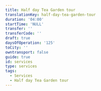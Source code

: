 ```yaml
---
title: Half day Tea Garden tour
translationKey: half-day-tea-garden-tour
duration: '04:00'
startTime: 'NULL'
transfer: ''
transferCode: ''
draft: true
daysOfOperation: '125'
toCity: ''
owntransport: false
guide: true
id: services
type: services
tags:
  - Services
  - Half day Tea Garden tour
---
```

